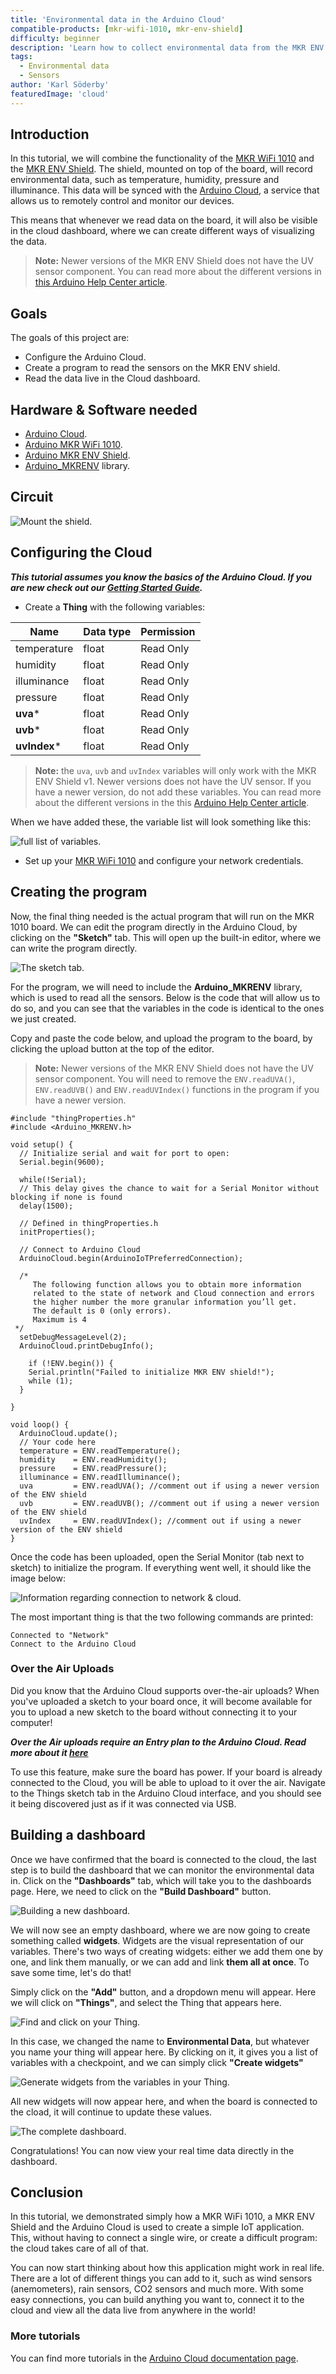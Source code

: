 ```yaml
---
title: 'Environmental data in the Arduino Cloud'
compatible-products: [mkr-wifi-1010, mkr-env-shield]
difficulty: beginner
description: 'Learn how to collect environmental data from the MKR ENV Shield and display it in the Arduino Cloud.'
tags:
  - Environmental data
  - Sensors
author: 'Karl Söderby'
featuredImage: 'cloud'
---
```


## Introduction

In this tutorial, we will combine the functionality of the [MKR WiFi 1010](https://store.arduino.cc/mkr-wifi-1010) and the [MKR ENV Shield](https://store.arduino.cc/arduino-mkr-env-shield). The shield, mounted on top of the board, will record environmental data, such as temperature, humidity, pressure and illuminance. This data will be synced with the [Arduino Cloud](https://app.arduino.cc/), a service that allows us to remotely control and monitor our devices. 

This means that whenever we read data on the board, it will also be visible in the cloud dashboard, where we can create different ways of visualizing the data.

>**Note:** Newer versions of the MKR ENV Shield does not have the UV sensor component. You can read more about the different versions in [this Arduino Help Center article](https://support.arduino.cc/hc/en-us/articles/360019197540-Different-MKR-ENV-Shield-versions).

## Goals

The goals of this project are:

- Configure the Arduino Cloud.
- Create a program to read the sensors on the MKR ENV shield.
- Read the data live in the Cloud dashboard.

## Hardware & Software needed

- [Arduino Cloud](https://app.arduino.cc/).
- [Arduino MKR WiFi 1010](https://store.arduino.cc/mkr-wifi-1010).
- [Arduino MKR ENV Shield](https://store.arduino.cc/arduino-mkr-env-shield).
- [Arduino_MKRENV](https://www.arduino.cc/en/Reference/ArduinoMKRENV) library.

## Circuit

![Mount the shield.](./assets/envShield.png)

## Configuring the Cloud

***This tutorial assumes you know the basics of the Arduino Cloud. If you are new check out our [Getting Started Guide](/arduino-cloud/guides/overview).***

- Create a **Thing** with the following variables:

| Name            | Data type | Permission |
| --------------- | --------- | ---------- |
| temperature     | float     | Read Only  |
| humidity        | float     | Read Only  |
| illuminance     | float     | Read Only  |
| pressure        | float     | Read Only  |
| **uva**\*       | float     | Read Only  |
| **uvb**\*       | float     | Read Only  |
| **uvIndex**\*   | float     | Read Only  |

>**Note:** the `uva`, `uvb` and `uvIndex` variables will only work with the MKR ENV Shield v1. Newer versions does not have the UV sensor. If you have a newer version, do not add these variables. You can read more about the different versions in the this [Arduino Help Center article](https://support.arduino.cc/hc/en-us/articles/360019197540-Different-MKR-ENV-Shield-versions).

When we have added these, the variable list will look something like this:

![full list of variables.](./assets/thing.png)

- Set up your [MKR WiFi 1010](https://store.arduino.cc/products/arduino-mkr-wifi-1010) and configure your network credentials.


## Creating the program

Now, the final thing needed is the actual program that will run on the MKR 1010 board. We can edit the program directly in the Arduino Cloud, by clicking on the **"Sketch"** tab. This will open up the built-in editor, where we can write the program directly.

![The sketch tab.](./assets/sketch.png)

For the program, we will need to include the **Arduino_MKRENV** library, which is used to read all the sensors. Below is the code that will allow us to do so, and you can see that the variables in the code is identical to the ones we just created.

Copy and paste the code below, and upload the program to the board, by clicking the upload button at the top of the editor.

>**Note:** Newer versions of the MKR ENV Shield does not have the UV sensor component. You will need to remove the `ENV.readUVA()`, `ENV.readUVB()` and `ENV.readUVIndex()` functions in the program if you have a newer version.

```arduino
#include "thingProperties.h"
#include <Arduino_MKRENV.h>

void setup() {
  // Initialize serial and wait for port to open:
  Serial.begin(9600);
  
  while(!Serial);
  // This delay gives the chance to wait for a Serial Monitor without blocking if none is found
  delay(1500); 

  // Defined in thingProperties.h
  initProperties();

  // Connect to Arduino Cloud
  ArduinoCloud.begin(ArduinoIoTPreferredConnection);
  
  /*
     The following function allows you to obtain more information
     related to the state of network and Cloud connection and errors
     the higher number the more granular information you’ll get.
     The default is 0 (only errors).
     Maximum is 4
 */
  setDebugMessageLevel(2);
  ArduinoCloud.printDebugInfo();
  
    if (!ENV.begin()) {
    Serial.println("Failed to initialize MKR ENV shield!");
    while (1);
  }
  
}

void loop() {
  ArduinoCloud.update();
  // Your code here 
  temperature = ENV.readTemperature();
  humidity    = ENV.readHumidity();
  pressure    = ENV.readPressure();
  illuminance = ENV.readIlluminance();
  uva         = ENV.readUVA(); //comment out if using a newer version of the ENV shield
  uvb         = ENV.readUVB(); //comment out if using a newer version of the ENV shield
  uvIndex     = ENV.readUVIndex(); //comment out if using a newer version of the ENV shield
}
```

Once the code has been uploaded, open the Serial Monitor (tab next to sketch) to initialize the program. If everything went well, it should like the image below:

![Information regarding connection to network & cloud.](./assets/serial.png)

The most important thing is that the two following commands are printed:

```
Connected to "Network"
Connect to the Arduino Cloud
```
### Over the Air Uploads

Did you know that the Arduino Cloud supports over-the-air uploads? When you've uploaded a sketch to your board once, it will become available for you to upload a new sketch to the board without connecting it to your computer!

***Over the Air uploads require an Entry plan to the Arduino Cloud. Read more about it [here](/arduino-cloud/features/ota-getting-started)***

To use this feature, make sure the board has power. If your board is already connected to the Cloud, you will be able to upload to it over the air. Navigate to the Things sketch tab in the Arduino Cloud interface, and you should see it being discovered just as if it was connected via USB.

## Building a dashboard

Once we have confirmed that the board is connected to the cloud, the last step is to build the dashboard that we can monitor the environmental data in. Click on the **"Dashboards"** tab, which will take you to the dashboards page. Here, we need to click on the **"Build Dashboard"** button.

![Building a new dashboard.](./assets/new_dashboard.png)

We will now see an empty dashboard, where we are now going to create something called **widgets**. Widgets are the visual representation of our variables. There's two ways of creating widgets: either we add them one by one, and link them manually, or we can add and link **them all at once**. To save some time, let's do that! 

Simply click on the **"Add"** button, and a dropdown menu will appear. Here we will click on **"Things"**, and select the Thing that appears here. 

![Find and click on your Thing.](./assets/dashboard-add.png)

In this case, we changed the name to **Environmental Data**, but whatever you name your thing will appear here. By clicking on it, it gives you a list of variables with a checkpoint, and we can simply click **"Create widgets"**

![Generate widgets from the variables in your Thing.](./assets/widgets.png)

All new widgets will now appear here, and when the board is connected to the cload, it will continue to update these values. 

![The complete dashboard.](./assets/dashboard.png)

Congratulations! You can now view your real time data directly in the dashboard.

## Conclusion

In this tutorial, we demonstrated simply how a MKR WiFi 1010, a MKR ENV Shield and the Arduino Cloud is used to create a simple IoT application. This, without having to connect a single wire, or create a difficult program: the cloud takes care of all of that. 

You can now start thinking about how this application might work in real life. There are a lot of different things you can add to it, such as wind sensors (anemometers), rain sensors, CO2 sensors and much more. With some easy connections, you can build anything you want to, connect it to the cloud and view all the data live from anywhere in the world!

### More tutorials

You can find more tutorials in the [Arduino Cloud documentation page](/arduino-cloud/).
